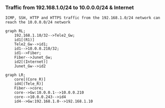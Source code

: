 
### Traffic from 192.168.1.0/24 to 10.0.0.0/24 & Internet

```ICMP, SSH, HTTP and HTTPS traffic from the 192.168.1.0/24 network can reach the 10.0.0.0/24 network```

```mermaid
graph RL;
    192.168.1.10/32-->Tele2_Gw;
    id1[(R1)]
    Tele2_Gw-->id1;
    id1-->10.0.0.210/32;
    id1-->Fiber;
    Fiber-->Junet_Gw;
    id2[(Internet)]
    Junet_Gw-->id2
```


```mermaid
graph LR;
    core[(Core_R)]
    id4[(Tele_R)]
    Fiber-->core;
    core-->Gw:10.0.0.1-->10.0.0.210
    core-->10.0.0.243-->id4
    id4-->Gw:192.168.1.0-->192.168.1.10
```

